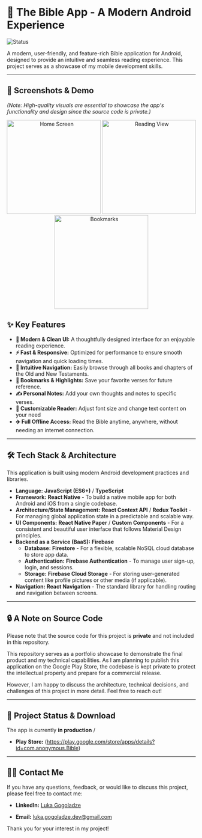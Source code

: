 # 📖 The Bible App - A Modern Android Experience

![Status](https://img.shields.io/badge/status-in%20development-yellow)

A modern, user-friendly, and feature-rich Bible application for Android, designed to provide an intuitive and seamless reading experience. This project serves as a showcase of my mobile development skills.

---

## 📸 Screenshots & Demo

*(Note: High-quality visuals are essential to showcase the app's functionality and design since the source code is private.)*

<center>
 <img src="https://github.com/user-attachments/assets/5524a582-dc41-48cf-90d0-feb579e742e6" alt="Home Screen" width="250"/> <img src="https://github.com/user-attachments/assets/3143bd07-99de-44ed-a07c-f41b61299aaf" alt="Reading View" width="250"/> <img src="https://github.com/user-attachments/assets/aecb61d4-855b-4b44-a495-19fe1e92ec1e" alt="Bookmarks" width="250"/> 
</center>

## ✨ Key Features

-   **📱 Modern & Clean UI:** A thoughtfully designed interface for an enjoyable reading experience.
-   **⚡ Fast & Responsive:** Optimized for performance to ensure smooth navigation and quick loading times.
-   **📖 Intuitive Navigation:** Easily browse through all books and chapters of the Old and New Testaments.
-   **🔖 Bookmarks & Highlights:** Save your favorite verses for future reference.
-   **✍️ Personal Notes:** Add your own thoughts and notes to specific verses.
-   **🎨 Customizable Reader:** Adjust font size and change text content on your need
-   **✈️ Full Offline Access:** Read the Bible anytime, anywhere, without needing an internet connection.

---

## 🛠️ Tech Stack & Architecture

This application is built using modern Android development practices and libraries.
-   **Language:** **JavaScript (ES6+)** / **TypeScript**
-   **Framework:** **React Native** - To build a native mobile app for both Android and iOS from a single codebase.
-   **Architecture/State Management:** **React Context API** / **Redux Toolkit** - For managing global application state in a predictable and scalable way.
-   **UI Components:** **React Native Paper** / **Custom Components** - For a consistent and beautiful user interface that follows Material Design principles.
-   **Backend as a Service (BaaS):** **Firebase**
    -   **Database:** **Firestore** - For a flexible, scalable NoSQL cloud database to store app data.
    -   **Authentication:** **Firebase Authentication** - To manage user sign-up, login, and sessions.
    -   **Storage:** **Firebase Cloud Storage** - For storing user-generated content like profile pictures or other media (if applicable).
-   **Navigation:** **React Navigation** - The standard library for handling routing and navigation between screens.

---

## 🔒 A Note on Source Code

Please note that the source code for this project is **private** and not included in this repository.

This repository serves as a portfolio showcase to demonstrate the final product and my technical capabilities. As I am planning to publish this application on the Google Play Store, the codebase is kept private to protect the intellectual property and prepare for a commercial release.

However, I am happy to discuss the architecture, technical decisions, and challenges of this project in more detail. Feel free to reach out!

---

## 🚀 Project Status & Download

The app is currently **in production** / 
-   **Play Store:** (https://play.google.com/store/apps/details?id=com.anonymous.Bible)
---

## 👨‍💻 Contact Me

If you have any questions, feedback, or would like to discuss this project, please feel free to contact me:

-   **LinkedIn:** [Luka Gogoladze](https://www.linkedin.com/in/luka-gogoladze-dev/)

-   **Email:** luka.gogoladze.dev@gmail.com

Thank you for your interest in my project!
